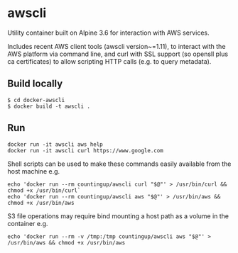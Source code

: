 # awscli

Utility container built on Alpine 3.6 for interaction with AWS services.

Includes recent AWS client tools (awscli version~=1.11), to interact with the AWS platform via
command line, and curl with SSL support (so opensll plus ca certificates) to allow scripting HTTP
calls (e.g. to query metadata).

## Build locally

```
$ cd docker-awscli
$ docker build -t awscli .
```

## Run

```
docker run -it awscli aws help
docker run -it awscli curl https://www.google.com
```
Shell scripts can be used to make these commands easily available from the host machine e.g.
```
echo 'docker run --rm countingup/awscli curl "$@"' > /usr/bin/curl && chmod +x /usr/bin/curl`
echo 'docker run --rm countingup/awscli aws "$@"' > /usr/bin/aws && chmod +x /usr/bin/aws
```
S3 file operations may require bind mounting a host path as a volume in the container e.g.
```
echo 'docker run --rm -v /tmp:/tmp countingup/awscli aws "$@"' > /usr/bin/aws && chmod +x /usr/bin/aws
```
